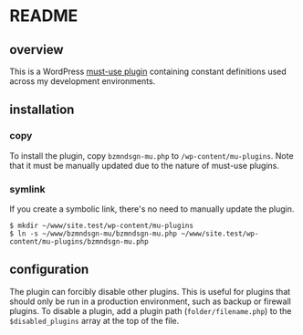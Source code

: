 # README

## overview

This is a WordPress [must-use plugin](https://wordpress.org/documentation/article/must-use-plugins/) containing constant definitions used across my development environments.

## installation

### copy

To install the plugin, copy `bzmndsgn-mu.php` to `/wp-content/mu-plugins`. Note that it must be manually updated due to the nature of must-use plugins.

### symlink

If you create a symbolic link, there's no need to manually update the plugin.

```shell
$ mkdir ~/www/site.test/wp-content/mu-plugins
$ ln -s ~/www/bzmndsgn-mu/bzmndsgn-mu.php ~/www/site.test/wp-content/mu-plugins/bzmndsgn-mu.php
```

## configuration

The plugin can forcibly disable other plugins. This is useful for plugins that should only be run in a production environment, such as backup or firewall plugins. To disable a plugin, add a plugin path (`folder/filename.php`) to the `$disabled_plugins` array at the top of the file.

